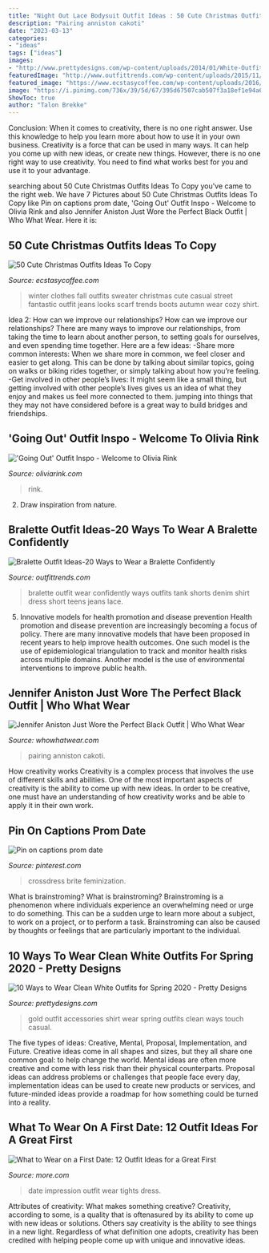 ```yaml
---
title: "Night Out Lace Bodysuit Outfit Ideas : 50 Cute Christmas Outfits Ideas To Copy"
description: "Pairing anniston cakoti"
date: "2023-03-13"
categories:
- "ideas"
tags: ["ideas"]
images:
- "http://www.prettydesigns.com/wp-content/uploads/2014/01/White-Outfit-for-2014-White-shirt-with-gold-accessories..jpg"
featuredImage: "http://www.outfittrends.com/wp-content/uploads/2015/11/399ccd8de7fbb0f3a1422250ecac3735.jpg"
featured_image: "https://www.ecstasycoffee.com/wp-content/uploads/2016/10/Clothes-Casual-Outift1.jpg"
image: "https://i.pinimg.com/736x/39/5d/67/395d67507cab507f3a18ef1e94a6d716.jpg"
ShowToc: true
author: "Talon Brekke"
---
```



Conclusion: When it comes to creativity, there is no one right answer. Use this knowledge to help you learn more about how to use it in your own business.
Creativity is a force that can be used in many ways. It can help you come up with new ideas, or create new things. However, there is no one right way to use creativity. You need to find what works best for you and use it to your advantage.

	

		
searching about 50 Cute Christmas Outfits Ideas To Copy you've came to the right web. We have 7 Pictures about 50 Cute Christmas Outfits Ideas To Copy like Pin on captions prom date, &#039;Going Out&#039; Outfit Inspo - Welcome to Olivia Rink and also Jennifer Aniston Just Wore the Perfect Black Outfit | Who What Wear. Here it is:
		
    
## 50 Cute Christmas Outfits Ideas To Copy

<img loading=lazy src="https://www.ecstasycoffee.com/wp-content/uploads/2016/10/Clothes-Casual-Outift1.jpg" onerror="this.onerror=null;this.src='https://tse2.mm.bing.net/th?id=OIP.Kq81ihrMz367f3_KcvqErAHaNX&amp;pid=15.1';" alt="50 Cute Christmas Outfits Ideas To Copy">

_Source: ecstasycoffee.com_

>winter clothes fall outfits sweater christmas cute casual street fantastic outfit jeans looks scarf trends boots autumn wear cozy shirt. 

	

Idea 2: How can we improve our relationships?
How can we improve our relationships? There are many ways to improve our relationships, from taking the time to learn about another person, to setting goals for ourselves, and even spending time together. Here are a few ideas: 
-Share more common interests: When we share more in common, we feel closer and easier to get along. This can be done by talking about similar topics, going on walks or biking rides together, or simply talking about how you’re feeling. 
-Get involved in other people’s lives: It might seem like a small thing, but getting involved with other people’s lives gives us an idea of what they enjoy and makes us feel more connected to them. jumping into things that they may not have considered before is a great way to build bridges and friendships.

    
## &#039;Going Out&#039; Outfit Inspo - Welcome To Olivia Rink

<img loading=lazy src="https://oliviarink.com/wp-content/uploads/2017/12/olivia-rink-36-1.jpg" onerror="this.onerror=null;this.src='https://tse3.mm.bing.net/th?id=OIP.oyNWoxIPSQeqzBfNWVzc6AHaLH&amp;pid=15.1';" alt="&#039;Going Out&#039; Outfit Inspo - Welcome to Olivia Rink">

_Source: oliviarink.com_

>rink. 

	

2. Draw inspiration from nature.

    
## Bralette Outfit Ideas-20 Ways To Wear A Bralette Confidently

<img loading=lazy src="http://www.outfittrends.com/wp-content/uploads/2015/11/399ccd8de7fbb0f3a1422250ecac3735.jpg" onerror="this.onerror=null;this.src='https://tse2.mm.bing.net/th?id=OIP.9wGolpHakXbwQh2lWrviTAAAAA&amp;pid=15.1';" alt="Bralette Outfit Ideas-20 Ways to Wear a Bralette Confidently">

_Source: outfittrends.com_

>bralette outfit wear confidently ways outfits tank shorts denim shirt dress short teens jeans lace. 

	

5) Innovative models for health promotion and disease prevention
Health promotion and disease prevention are increasingly becoming a focus of policy. There are many innovative models that have been proposed in recent years to help improve health outcomes. One such model is the use of epidemiological triangulation to track and monitor health risks across multiple domains. Another model is the use of environmental interventions to improve public health.

    
## Jennifer Aniston Just Wore The Perfect Black Outfit | Who What Wear

<img loading=lazy src="https://cdn.cliqueinc.com/posts/283164/jennifer-aniston-black-outfit-283164-1571302751402-image.700x0c.jpg" onerror="this.onerror=null;this.src='https://tse1.mm.bing.net/th?id=OIP.GBPeSq8ofB31_PZKRcHvXwHaLH&amp;pid=15.1';" alt="Jennifer Aniston Just Wore the Perfect Black Outfit | Who What Wear">

_Source: whowhatwear.com_

>pairing anniston cakoti. 

	

How creativity works
Creativity is a complex process that involves the use of different skills and abilities. One of the most important aspects of creativity is the ability to come up with new ideas. In order to be creative, one must have an understanding of how creativity works and be able to apply it in their own work.

    
## Pin On Captions Prom Date

<img loading=lazy src="https://i.pinimg.com/736x/39/5d/67/395d67507cab507f3a18ef1e94a6d716.jpg" onerror="this.onerror=null;this.src='https://tse1.mm.bing.net/th?id=OIP.rGjm7yMeu2OAuvdsz8PE2QHaOR&amp;pid=15.1';" alt="Pin on captions prom date">

_Source: pinterest.com_

>crossdress brite feminization. 

	

What is brainstroming?
What is brainstroming? Brainstroming is a phenomenon where individuals experience an overwhelming need or urge to do something. This can be a sudden urge to learn more about a subject, to work on a project, or to perform a task. Brainstroming can also be caused by thoughts or feelings that are particularly important to the individual.

    
## 10 Ways To Wear Clean White Outfits For Spring 2020 - Pretty Designs

<img loading=lazy src="http://www.prettydesigns.com/wp-content/uploads/2014/01/White-Outfit-for-2014-White-shirt-with-gold-accessories..jpg" onerror="this.onerror=null;this.src='https://tse3.mm.bing.net/th?id=OIP.-jSLGLsN_4jxO5uTVhhLSwAAAA&amp;pid=15.1';" alt="10 Ways to Wear Clean White Outfits for Spring 2020 - Pretty Designs">

_Source: prettydesigns.com_

>gold outfit accessories shirt wear spring outfits clean ways touch casual. 

	

The five types of ideas: Creative, Mental, Proposal, Implementation, and Future.
Creative ideas come in all shapes and sizes, but they all share one common goal: to help change the world. Mental ideas are often more creative and come with less risk than their physical counterparts. Proposal ideas can address problems or challenges that people face every day, implementation ideas can be used to create new products or services, and future-minded ideas provide a roadmap for how something could be turned into a reality.

    
## What To Wear On A First Date: 12 Outfit Ideas For A Great First

<img loading=lazy src="https://s3.amazonaws.com/more-wordpress-qa-uploads/wp-content/uploads/migrated/sequins-and-stripes.jpg" onerror="this.onerror=null;this.src='https://tse3.mm.bing.net/th?id=OIP.a1DlbMjnQmuQAmOK-7iLwgHaLH&amp;pid=15.1';" alt="What to Wear on a First Date: 12 Outfit Ideas for a Great First">

_Source: more.com_

>date impression outfit wear tights dress. 

	

Attributes of creativity: What makes something creative?
Creativity, according to some, is a quality that is oftenasured by its ability to come up with new ideas or solutions. Others say creativity is the ability to see things in a new light. Regardless of what definition one adopts, creativity has been credited with helping people come up with unique and innovative ideas.

